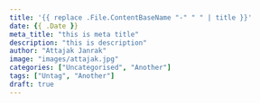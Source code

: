 ```yaml
---
title: '{{ replace .File.ContentBaseName "-" " " | title }}'
date: {{ .Date }}
meta_title: "this is meta title"
description: "this is description"
author: "Attajak Janrak"
image: "images/attajak.jpg"
categories: ["Uncategorised", "Another"]
tags: ["Untag", "Another"]
draft: true
---
```

